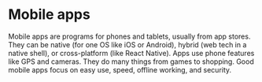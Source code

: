# Mobile apps

Mobile apps are programs for phones and tablets, usually from app stores. They can be native (for one OS like iOS or Android), hybrid (web tech in a native shell), or cross-platform (like React Native). Apps use phone features like GPS and cameras. They do many things from games to shopping. Good mobile apps focus on easy use, speed, offline working, and security.